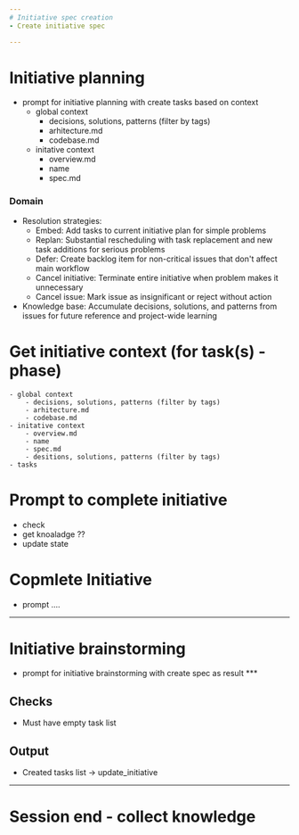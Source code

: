 ```yaml
---
# Initiative spec creation
- Create initiative spec

---
```

# Initiative planning
- prompt for initiative planning with create tasks based on context
    - global context
        - decisions, solutions, patterns (filter by tags)
        - arhitecture.md
        - codebase.md
    - initative context
        - overview.md
        - name
        - spec.md



### Domain
- Resolution strategies:
    - Embed: Add tasks to current initiative plan for simple problems
    - Replan: Substantial rescheduling with task replacement and new task additions for serious problems
    - Defer: Create backlog item for non-critical issues that don't affect main workflow
    - Cancel initiative: Terminate entire initiative when problem makes it unnecessary
    - Cancel issue: Mark issue as insignificant or reject without action
- Knowledge base: Accumulate decisions, solutions, and patterns from issues for future reference and project-wide learning


# Get initiative context (for task(s) - phase)
  	- global context
   		- decisions, solutions, patterns (filter by tags)
	    - arhitecture.md
	    - codebase.md
    - initative context
    	- overview.md
    	- name
    	- spec.md
        - desitions, solutions, patterns (filter by tags)
    - tasks


# Prompt to complete initiative
 - check
 - get knoaladge ??
 - update state


# Copmlete Initiative
 - prompt ....

-----------------------
# Initiative brainstorming
 - prompt for initiative brainstorming with create spec as result ***

## Checks
 - Must have empty task list

## Output
 - Created tasks list -> update_initiative

---
# Session end - collect knowledge
